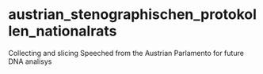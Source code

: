 # austrian_stenographischen_protokollen_nationalrats
Collecting and slicing Speeched from the Austrian Parlamento for future DNA analisys 

